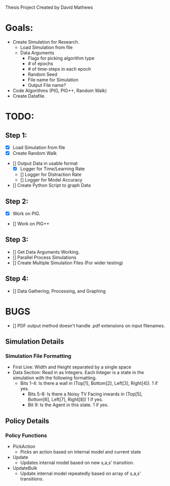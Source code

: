 Thesis Project Created by David Mathews

# Goals:
- Create Simulation for Research.
	- Load Simulation from file
	- Data Arguments
		- Flags for picking algorithm type
		- \# of epochs
		- \# of time-steps in each epoch
		- Random Seed
		- File name for Simulation
		- Output File name?
- Code Algorithms (PIG, PIG++, Random Walk)
- Create Datafile.

# TODO:
## Step 1:
- [x] Load Simulation from file
- [x] Create Random Walk
- [] Output Data in usable format
  - [x] Logger for Time/Learning Rate
  - [] Logger for Distraction Rate 
  - [] Logger for Model Accuracy 
- [] Create Python Script to graph Data

## Step 2:
- [x] Work on PIG.
- [] Work on PIG++

## Step 3:
- [] Get Data Arguments Working.
- [] Parallel Process Simulations
- [] Create Multiple Simulation Files (For wider testing)

## Step 4:
- [] Data Gathering, Processing, and Graphing

# BUGS
- [] PDF output method doesn't handle .pdf extensions on input filenames.

## Simulation Details
### Simulation File Formatting
- First Line: Width and Height separated by a single space
- Data Section: Read in as Integers. Each Integer is a state in the simulation with the following formatting.
  - Bits 1-4: Is there a wall in (Top[1], Bottom[2], Left[3], Right[4]). 1 if yes.
	- Bits 5-8: Is there a Noisy TV Facing inwards in (Top[5], Bottom[6], Left[7], Right[8]) 1 if yes.
	- Bit 9: Is the Agent in this state. 1 if yes.

## Policy Details
### Policy Functions
- PickAction
  - Picks an action based on internal model and current state
- Update
  - Updates internal model based on new s,a,s' transition.
- UpdateBulk
  - Update internal model repeatedly based on array of s,a,s' transitions.
